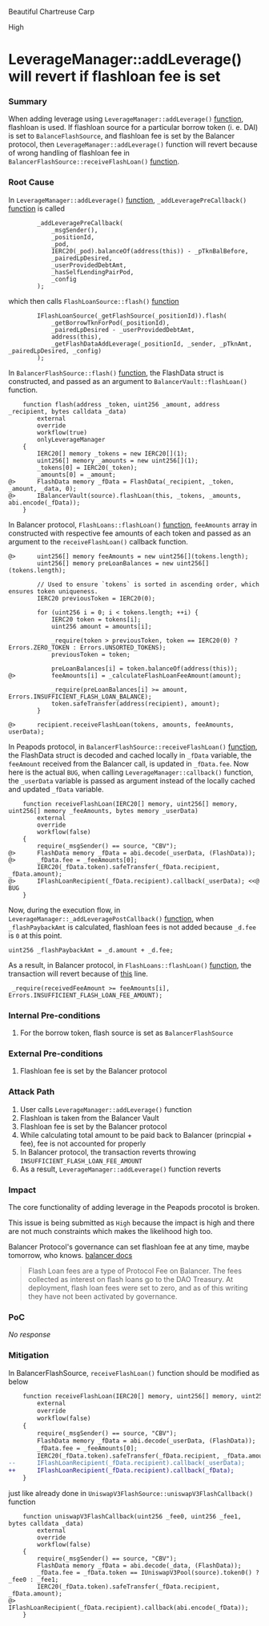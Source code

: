 Beautiful Chartreuse Carp

High

# LeverageManager::addLeverage() will revert if flashloan fee is set

### Summary

When adding leverage using `LeverageManager::addLeverage()` [function](https://github.com/sherlock-audit/2025-01-peapods-finance/blob/main/contracts/contracts/lvf/LeverageManager.sol#L81C5-L102C6), flashloan is used. If flashloan source for a particular borrow token (i. e. DAI) is set to `BalanceFlashSource`, and flashloan fee is set by the Balancer protocol, then `LeverageManager::addLeverage()` function will revert because of wrong handling of flashloan fee in `BalancerFlashSource::receiveFlashLoan()` [function](https://github.com/sherlock-audit/2025-01-peapods-finance/blob/main/contracts/contracts/flash/BalancerFlashSource.sol#L47C5-L57C6).

### Root Cause

In `LeverageManager::addLeverage()` [function](https://github.com/sherlock-audit/2025-01-peapods-finance/blob/main/contracts/contracts/lvf/LeverageManager.sol#L81), `_addLeveragePreCallback()` [function](https://github.com/sherlock-audit/2025-01-peapods-finance/blob/main/contracts/contracts/lvf/LeverageManager.sol#L92) is called

```solidity
        _addLeveragePreCallback(
            _msgSender(),
            _positionId,
            _pod,
            IERC20(_pod).balanceOf(address(this)) - _pTknBalBefore,
            _pairedLpDesired,
            _userProvidedDebtAmt,
            _hasSelfLendingPairPod,
            _config
        );
```

which then calls `FlashLoanSource::flash()` [function](https://github.com/sherlock-audit/2025-01-peapods-finance/blob/main/contracts/contracts/lvf/LeverageManager.sol#L302)

```solidity
        IFlashLoanSource(_getFlashSource(_positionId)).flash(
            _getBorrowTknForPod(_positionId),
            _pairedLpDesired - _userProvidedDebtAmt,
            address(this),
            _getFlashDataAddLeverage(_positionId, _sender, _pTknAmt, _pairedLpDesired, _config)
        );
```

In `BalancerFlashSource::flash()` [function](https://github.com/sherlock-audit/2025-01-peapods-finance/blob/main/contracts/contracts/flash/BalancerFlashSource.sol#L33C5-L45C6), the FlashData struct is constructed, and passed as an argument to `BalancerVault::flashLoan()` function.

```solidity
    function flash(address _token, uint256 _amount, address _recipient, bytes calldata _data)
        external
        override
        workflow(true)
        onlyLeverageManager
    {
        IERC20[] memory _tokens = new IERC20[](1);
        uint256[] memory _amounts = new uint256[](1);
        _tokens[0] = IERC20(_token);
        _amounts[0] = _amount;
@>      FlashData memory _fData = FlashData(_recipient, _token, _amount, _data, 0);
@>      IBalancerVault(source).flashLoan(this, _tokens, _amounts, abi.encode(_fData));
    }
```

In Balancer protocol, `FlashLoans::flashLoan()` [function](https://github.com/balancer/balancer-v2-monorepo/blob/36d282374b457dddea828be7884ee0d185db06ba/pkg/vault/contracts/FlashLoans.sol#L38), `feeAmounts` array in constructed with respective fee amounts of each token and passed as an argument to the `receiveFlashLoan()` callback function.

```solidity
@>      uint256[] memory feeAmounts = new uint256[](tokens.length);
        uint256[] memory preLoanBalances = new uint256[](tokens.length);

        // Used to ensure `tokens` is sorted in ascending order, which ensures token uniqueness.
        IERC20 previousToken = IERC20(0);

        for (uint256 i = 0; i < tokens.length; ++i) {
            IERC20 token = tokens[i];
            uint256 amount = amounts[i];

            _require(token > previousToken, token == IERC20(0) ? Errors.ZERO_TOKEN : Errors.UNSORTED_TOKENS);
            previousToken = token;

            preLoanBalances[i] = token.balanceOf(address(this));
@>          feeAmounts[i] = _calculateFlashLoanFeeAmount(amount);

            _require(preLoanBalances[i] >= amount, Errors.INSUFFICIENT_FLASH_LOAN_BALANCE);
            token.safeTransfer(address(recipient), amount);
        }

@>      recipient.receiveFlashLoan(tokens, amounts, feeAmounts, userData);
```

In Peapods protocol, in `BalancerFlashSource::receiveFlashLoan()` [function](https://github.com/sherlock-audit/2025-01-peapods-finance/blob/main/contracts/contracts/flash/BalancerFlashSource.sol#L47C5-L57C6), the FlashData struct is decoded and cached locally in `_fData` variable, the `feeAmount` received from the Balancer call, is updated in `_fData.fee`. Now here is the actual `BUG`,  when calling `LeverageManager::callback()` function, the `_userData` variable is passed as argument instead of the locally cached and updated `_fData` variable.

```solidity
    function receiveFlashLoan(IERC20[] memory, uint256[] memory, uint256[] memory _feeAmounts, bytes memory _userData)
        external
        override
        workflow(false)
    {
        require(_msgSender() == source, "CBV");
@>      FlashData memory _fData = abi.decode(_userData, (FlashData));
@>      _fData.fee = _feeAmounts[0];
        IERC20(_fData.token).safeTransfer(_fData.recipient, _fData.amount);
@>      IFlashLoanRecipient(_fData.recipient).callback(_userData); <<@ BUG
    }
```

Now, during the execution flow, in `LeverageManager::_addLeveragePostCallback()` [function](https://github.com/sherlock-audit/2025-01-peapods-finance/blob/main/contracts/contracts/lvf/LeverageManager.sol#L310C5-L344C6), when `_flashPaybackAmt` is calculated, flashloan fees is not added because `_d.fee` is `0` at this point.

`uint256 _flashPaybackAmt = _d.amount + _d.fee;`

As a result, in Balancer protocol, in `FlashLoans::flashLoan()` [function](https://github.com/balancer/balancer-v2-monorepo/blob/36d282374b457dddea828be7884ee0d185db06ba/pkg/vault/contracts/FlashLoans.sol#L38), the transaction will revert because of [this](https://github.com/balancer/balancer-v2-monorepo/blob/36d282374b457dddea828be7884ee0d185db06ba/pkg/vault/contracts/FlashLoans.sol#L79) line.

` _require(receivedFeeAmount >= feeAmounts[i], Errors.INSUFFICIENT_FLASH_LOAN_FEE_AMOUNT);`

### Internal Pre-conditions

1. For the borrow token, flash source is set as `BalancerFlashSource`

### External Pre-conditions

1. Flashloan fee is set by the Balancer protocol

### Attack Path

1. User calls `LeverageManager::addLeverage()` function
2. Flashloan is taken from the Balancer Vault
3. Flashloan fee is set by the Balancer protocol
4. While calculating total amount to be paid back to Balancer (princpial + fee), fee is not accounted for properly
5. In Balancer protocol, the transaction reverts throwing `INSUFFICIENT_FLASH_LOAN_FEE_AMOUNT`
6. As a result, `LeverageManager::addLeverage()` function reverts

### Impact

The core functionality of adding leverage in the Peapods procotol is broken.

This issue is being submitted as `High` because the impact is high and there are not much constraints which makes the likelihood high too. 

Balancer Protocol's governance can set flashloan fee at any time, maybe tomorrow, who knows. [balancer docs](https://balancer.gitbook.io/balancer-v2/concepts/fees#flash-loan-fees)

> Flash Loan fees are a type of Protocol Fee on Balancer. The fees collected as interest on flash loans go to the DAO Treasury. At deployment, flash loan fees were set to zero, and as of this writing they have not been activated by governance.

### PoC

_No response_

### Mitigation

In BalancerFlashSource, `receiveFlashLoan()` function should be modified as below

```diff
    function receiveFlashLoan(IERC20[] memory, uint256[] memory, uint256[] memory _feeAmounts, bytes memory _userData)
        external
        override
        workflow(false)
    {
        require(_msgSender() == source, "CBV");
        FlashData memory _fData = abi.decode(_userData, (FlashData));
        _fData.fee = _feeAmounts[0];
        IERC20(_fData.token).safeTransfer(_fData.recipient, _fData.amount);
--      IFlashLoanRecipient(_fData.recipient).callback(_userData);
++      IFlashLoanRecipient(_fData.recipient).callback(_fData);
    }
```

just like already done in `UniswapV3FlashSource::uniswapV3FlashCallback()` function

```solidity
    function uniswapV3FlashCallback(uint256 _fee0, uint256 _fee1, bytes calldata _data)
        external
        override
        workflow(false)
    {
        require(_msgSender() == source, "CBV");
        FlashData memory _fData = abi.decode(_data, (FlashData));
        _fData.fee = _fData.token == IUniswapV3Pool(source).token0() ? _fee0 : _fee1;
        IERC20(_fData.token).safeTransfer(_fData.recipient, _fData.amount);
@>      IFlashLoanRecipient(_fData.recipient).callback(abi.encode(_fData));
    }
```